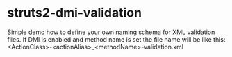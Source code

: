 struts2-dmi-validation
======================

Simple demo how to define your own naming schema for XML validation files. If DMI is enabled and method name is set the file name will be like this: &lt;ActionClass>-&lt;actionAlias>_&lt;methodName>-validation.xml
